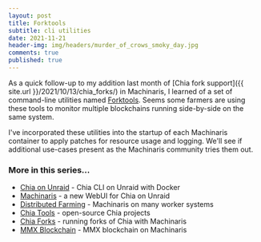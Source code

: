 ```yaml
---
layout: post
title: Forktools
subtitle: cli utilities
date: 2021-11-21
header-img: img/headers/murder_of_crows_smoky_day.jpg
comments: true
published: true
---
```


As a quick follow-up to my addition last month of [Chia fork support]({{ site.url }}/2021/10/13/chia_forks/) in Machinaris, I learned of a set of command-line utilities named [Forktools](https://github.com/Qwinn1/forktools).  Seems some farmers are using these tools to monitor multiple blockchains running side-by-side on the same system.  

I've incorporated these utilities into the startup of each Machinaris container to apply patches for resource usage and logging.  We'll see if additional use-cases present as the Machinaris community tries them out.

### More in this series...
* [Chia on Unraid]({{site.url}}/2021/04/30/unraid-chia-plotting-farming/) - Chia CLI on Unraid with Docker
* [Machinaris]({{site.url}}/2021/05/21/unraid-chia-machinaris/) - a new WebUI for Chia on Unraid
* [Distributed Farming]({{site.url}}/2021/06/29/machinaris-distributed/) - Machinaris on many worker systems
* [Chia Tools]({{site.url}}/2021/09/04/chia-tools/) - open-source Chia projects
* [Chia Forks]({{site.url}}/2021/10/13/chia-forks/) - running forks of Chia with Machinaris
* [MMX Blockchain]({{site.url}}/2021/12/31/mmx-blockchain/) - MMX blockchain on Machinaris

